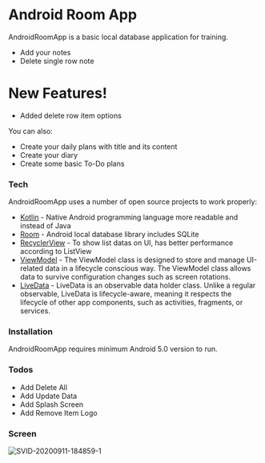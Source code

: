 # Android Room App

AndroidRoomApp is a basic local database application for training.

  - Add your notes
  - Delete single row note

# New Features!

  - Added delete row item options

You can also:
  - Create your daily plans with title and its content
  - Create your diary
  - Create some basic To-Do plans

### Tech

AndroidRoomApp uses a number of open source projects to work properly:

* [Kotlin] - Native Android programming language more readable and instead of Java
* [Room] - Android local database library includes SQLite
* [RecyclerView] - To show list datas on UI, has better performance according to ListView
* [ViewModel] - The ViewModel class is designed to store and manage UI-related data in a lifecycle conscious way. The ViewModel class allows data to survive configuration changes such as screen rotations.
* [LiveData] - LiveData is an observable data holder class. Unlike a regular observable, LiveData is lifecycle-aware, meaning it respects the lifecycle of other app components, such as activities, fragments, or services.

### Installation

AndroidRoomApp requires minimum Android 5.0 version to run.

### Todos

 - Add Delete All
 - Add Update Data
 - Add Splash Screen
 - Add Remove Item Logo
 
### Screen
![SVID-20200911-184859-1](https://user-images.githubusercontent.com/22565318/92947252-6ebae000-f460-11ea-822e-b95ad0732dba.gif)

   [LiveData]: <https://developer.android.com/topic/libraries/architecture/livedata>
   [Kotlin]: <https://kotlinlang.org/>
   [Room]: <https://developer.android.com/reference/androidx/room/Room?hl=en>
   [RecyclerView]: <https://developer.android.com/reference/androidx/recyclerview/widget/RecyclerView>
   [ViewModel]: <https://developer.android.com/topic/libraries/architecture/viewmodel>
   
   >
